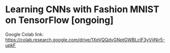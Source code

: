 # Learning CNNs with Fashion MNIST on TensorFlow [ongoing]

Google Colab link: https://colab.research.google.com/drive/1XeVQQdyGNptGWBLclF3yVijNir5-upkF
